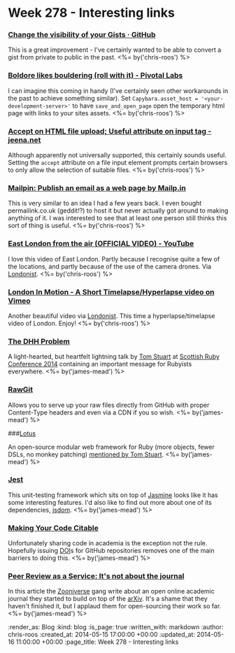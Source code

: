 Week 278 - Interesting links
============================

### [Change the visibility of your Gists · GitHub](https://github.com/blog/1837-change-the-visibility-of-your-gists)

This is a great improvement - I've certainly wanted to be able to convert a gist from private to public in the past. <%= by('chris-roos') %>


### [Boldore likes bouldering (roll with it) - Pivotal Labs](http://pivotallabs.com/boldore-likes-bouldering-roll-with-it/)

I can imagine this coming in handy (I've certainly seen other workarounds in the past to achieve something similar). Set `Capybara.asset_host = '<your-development-server>'` to have `save_and_open_page` open the temporary html page with links to your sites assets. <%= by('chris-roos') %>


### [Accept on HTML file upload; Useful attribute on input tag - jeena.net](https://jeena.net/posts/98)

Although apparently not universally supported, this certainly sounds useful. Setting the `accept` attribute on a file input element prompts certain browsers to only allow the selection of suitable files. <%= by('chris-roos') %>


### [Mailpin: Publish an email as a web page by Mailp.in](http://mailp.in/c8cN1BEb)

This is very similar to an idea I had a few years back. I even bought permailink.co.uk (geddit!?) to host it but never actually got around to making anything of it. I was interested to see that at least one person still thinks this sort of thing is useful. <%= by('chris-roos') %>


### [East London from the air (OFFICIAL VIDEO) - YouTube](https://www.youtube.com/watch?v=s2ew201DhpI)

I love this video of East London. Partly because I recognise quite a few of the locations, and partly because of the use of the camera drones. Via [Londonist](http://londonist.com/2014/04/a-superheros-view-of-east-london.php). <%= by('chris-roos') %>


### [London In Motion - A Short Timelapse/Hyperlapse video on Vimeo](http://vimeo.com/91869269)

Another beautiful video via [Londonist](http://londonist.com/2014/04/london-in-motion-a-new-timelapse-of-the-capital.php). This time a hyperlapse/timelapse video of London. Enjoy! <%= by('chris-roos') %>


### [The DHH Problem](http://codon.com/the-dhh-problem)

A light-hearted, but heartfelt lightning talk by [Tom Stuart](https://twitter.com/tomstuart) at [Scottish Ruby Conference 2014](http://2014.scottishrubyconference.com/) containing an important message for Rubyists everywhere. <%= by('james-mead') %>


### [RawGit](http://rawgit.com/)

Allows you to serve up your raw files directly from GitHub with proper Content-Type headers and even via a CDN if you so wish. <%= by('james-mead') %>


###[Lotus](http://lotusrb.org/)

An open-source modular web framework for Ruby (more objects, fewer DSLs, no monkey patching) [mentioned by Tom Stuart](https://twitter.com/tomstuart/status/466964841174159360). <%= by('james-mead') %>


### [Jest](http://facebook.github.io/jest/)

This unit-testing framework which sits on top of [Jasmine](http://jasmine.github.io/) looks like it has some interesting features. I'd also like to find out more about one of its dependencies, [jsdom](https://github.com/tmpvar/jsdom). <%= by('james-mead') %>


### [Making Your Code Citable](https://guides.github.com/activities/citable-code/)

Unfortunately sharing code in academia is the exception not the rule. Hopefully issuing [DOI](http://en.wikipedia.org/wiki/Digital_object_identifier)s for GitHub repositories removes one of the main barriers to doing this. <%= by('james-mead') %>


### [Peer Review as a Service: It's not about the journal](http://theoj.org/)

In this article the [Zooniverse](https://www.zooniverse.org/) gang write about an open online academic journal they started to build on top of the [arXiv](http://arxiv.org/). It's a shame that they haven't finished it, but I applaud them for open-sourcing their work so far. <%= by('james-mead') %>


:render_as: Blog
:kind: blog
:is_page: true
:written_with: markdown
:author: chris-roos
:created_at: 2014-05-15 17:00:00 +00:00
:updated_at: 2014-05-16 11:00:00 +00:00
:page_title: Week 278 - Interesting links
